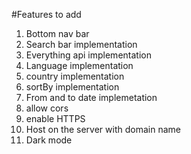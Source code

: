 #Features to add
1. Bottom nav bar
2. Search bar implementation
3. Everything api implementation
4. Language implementation
5. country implementation
6. sortBy implementation
7. From and to date implemetation
8. allow cors
9. enable HTTPS
10. Host on the server with domain name
11. Dark mode